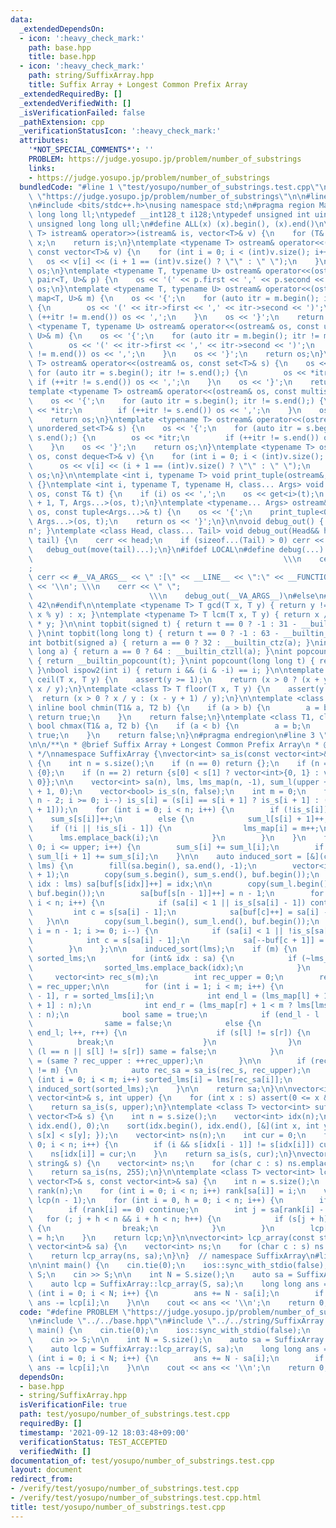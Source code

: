 ```yaml
---
data:
  _extendedDependsOn:
  - icon: ':heavy_check_mark:'
    path: base.hpp
    title: base.hpp
  - icon: ':heavy_check_mark:'
    path: string/SuffixArray.hpp
    title: Suffix Array + Longest Common Prefix Array
  _extendedRequiredBy: []
  _extendedVerifiedWith: []
  _isVerificationFailed: false
  _pathExtension: cpp
  _verificationStatusIcon: ':heavy_check_mark:'
  attributes:
    '*NOT_SPECIAL_COMMENTS*': ''
    PROBLEM: https://judge.yosupo.jp/problem/number_of_substrings
    links:
    - https://judge.yosupo.jp/problem/number_of_substrings
  bundledCode: "#line 1 \"test/yosupo/number_of_substrings.test.cpp\"\n#define PROBLEM\
    \ \"https://judge.yosupo.jp/problem/number_of_substrings\"\n\n#line 2 \"base.hpp\"\
    \n#include <bits/stdc++.h>\nusing namespace std;\n#pragma region Macros\ntypedef\
    \ long long ll;\ntypedef __int128_t i128;\ntypedef unsigned int uint;\ntypedef\
    \ unsigned long long ull;\n#define ALL(x) (x).begin(), (x).end()\n\ntemplate <typename\
    \ T> istream& operator>>(istream& is, vector<T>& v) {\n    for (T& x : v) is >>\
    \ x;\n    return is;\n}\ntemplate <typename T> ostream& operator<<(ostream& os,\
    \ const vector<T>& v) {\n    for (int i = 0; i < (int)v.size(); i++) {\n     \
    \   os << v[i] << (i + 1 == (int)v.size() ? \"\" : \" \");\n    }\n    return\
    \ os;\n}\ntemplate <typename T, typename U> ostream& operator<<(ostream& os, const\
    \ pair<T, U>& p) {\n    os << '(' << p.first << ',' << p.second << ')';\n    return\
    \ os;\n}\ntemplate <typename T, typename U> ostream& operator<<(ostream& os, const\
    \ map<T, U>& m) {\n    os << '{';\n    for (auto itr = m.begin(); itr != m.end();)\
    \ {\n        os << '(' << itr->first << ',' << itr->second << ')';\n        if\
    \ (++itr != m.end()) os << ',';\n    }\n    os << '}';\n    return os;\n}\ntemplate\
    \ <typename T, typename U> ostream& operator<<(ostream& os, const unordered_map<T,\
    \ U>& m) {\n    os << '{';\n    for (auto itr = m.begin(); itr != m.end();) {\n\
    \        os << '(' << itr->first << ',' << itr->second << ')';\n        if (++itr\
    \ != m.end()) os << ',';\n    }\n    os << '}';\n    return os;\n}\ntemplate <typename\
    \ T> ostream& operator<<(ostream& os, const set<T>& s) {\n    os << '{';\n   \
    \ for (auto itr = s.begin(); itr != s.end();) {\n        os << *itr;\n       \
    \ if (++itr != s.end()) os << ',';\n    }\n    os << '}';\n    return os;\n}\n\
    template <typename T> ostream& operator<<(ostream& os, const multiset<T>& s) {\n\
    \    os << '{';\n    for (auto itr = s.begin(); itr != s.end();) {\n        os\
    \ << *itr;\n        if (++itr != s.end()) os << ',';\n    }\n    os << '}';\n\
    \    return os;\n}\ntemplate <typename T> ostream& operator<<(ostream& os, const\
    \ unordered_set<T>& s) {\n    os << '{';\n    for (auto itr = s.begin(); itr !=\
    \ s.end();) {\n        os << *itr;\n        if (++itr != s.end()) os << ',';\n\
    \    }\n    os << '}';\n    return os;\n}\ntemplate <typename T> ostream& operator<<(ostream&\
    \ os, const deque<T>& v) {\n    for (int i = 0; i < (int)v.size(); i++) {\n  \
    \      os << v[i] << (i + 1 == (int)v.size() ? \"\" : \" \");\n    }\n    return\
    \ os;\n}\n\ntemplate <int i, typename T> void print_tuple(ostream&, const T&)\
    \ {}\ntemplate <int i, typename T, typename H, class... Args> void print_tuple(ostream&\
    \ os, const T& t) {\n    if (i) os << ',';\n    os << get<i>(t);\n    print_tuple<i\
    \ + 1, T, Args...>(os, t);\n}\ntemplate <typename... Args> ostream& operator<<(ostream&\
    \ os, const tuple<Args...>& t) {\n    os << '{';\n    print_tuple<0, tuple<Args...>,\
    \ Args...>(os, t);\n    return os << '}';\n}\n\nvoid debug_out() { cerr << '\\\
    n'; }\ntemplate <class Head, class... Tail> void debug_out(Head&& head, Tail&&...\
    \ tail) {\n    cerr << head;\n    if (sizeof...(Tail) > 0) cerr << \", \";\n \
    \   debug_out(move(tail)...);\n}\n#ifdef LOCAL\n#define debug(...)           \
    \                                                        \\\n    cerr << \" \"\
    ;                                                                     \\\n   \
    \ cerr << #__VA_ARGS__ << \" :[\" << __LINE__ << \":\" << __FUNCTION__ << \"]\"\
    \ << '\\n'; \\\n    cerr << \" \";                                           \
    \                          \\\n    debug_out(__VA_ARGS__)\n#else\n#define debug(...)\
    \ 42\n#endif\n\ntemplate <typename T> T gcd(T x, T y) { return y != 0 ? gcd(y,\
    \ x % y) : x; }\ntemplate <typename T> T lcm(T x, T y) { return x / gcd(x, y)\
    \ * y; }\n\nint topbit(signed t) { return t == 0 ? -1 : 31 - __builtin_clz(t);\
    \ }\nint topbit(long long t) { return t == 0 ? -1 : 63 - __builtin_clzll(t); }\n\
    int botbit(signed a) { return a == 0 ? 32 : __builtin_ctz(a); }\nint botbit(long\
    \ long a) { return a == 0 ? 64 : __builtin_ctzll(a); }\nint popcount(signed t)\
    \ { return __builtin_popcount(t); }\nint popcount(long long t) { return __builtin_popcountll(t);\
    \ }\nbool ispow2(int i) { return i && (i & -i) == i; }\n\ntemplate <class T> T\
    \ ceil(T x, T y) {\n    assert(y >= 1);\n    return (x > 0 ? (x + y - 1) / y :\
    \ x / y);\n}\ntemplate <class T> T floor(T x, T y) {\n    assert(y >= 1);\n  \
    \  return (x > 0 ? x / y : (x - y + 1) / y);\n}\n\ntemplate <class T1, class T2>\
    \ inline bool chmin(T1& a, T2 b) {\n    if (a > b) {\n        a = b;\n       \
    \ return true;\n    }\n    return false;\n}\ntemplate <class T1, class T2> inline\
    \ bool chmax(T1& a, T2 b) {\n    if (a < b) {\n        a = b;\n        return\
    \ true;\n    }\n    return false;\n}\n#pragma endregion\n#line 3 \"string/SuffixArray.hpp\"\
    \n\n/**\n * @brief Suffix Array + Longest Common Prefix Array\n * @docs docs/string/SuffixArray.md\n\
    \ */\nnamespace SuffixArray {\nvector<int> sa_is(const vector<int>& s, int upper)\
    \ {\n    int n = s.size();\n    if (n == 0) return {};\n    if (n == 1) return\
    \ {0};\n    if (n == 2) return {s[0] < s[1] ? vector<int>{0, 1} : vector<int>{1,\
    \ 0}};\n\n    vector<int> sa(n), lms, lms_map(n, -1), sum_l(upper + 1, 0), sum_s(upper\
    \ + 1, 0);\n    vector<bool> is_s(n, false);\n    int m = 0;\n    for (int i =\
    \ n - 2; i >= 0; i--) is_s[i] = (s[i] == s[i + 1] ? is_s[i + 1] : (s[i] < s[i\
    \ + 1]));\n    for (int i = 0; i < n; i++) {\n        if (!is_s[i])\n        \
    \    sum_s[s[i]]++;\n        else {\n            sum_l[s[i] + 1]++;\n        \
    \    if (!i || !is_s[i - 1]) {\n                lms_map[i] = m++;\n          \
    \      lms.emplace_back(i);\n            }\n        }\n    }\n    for (int i =\
    \ 0; i <= upper; i++) {\n        sum_s[i] += sum_l[i];\n        if (i < upper)\
    \ sum_l[i + 1] += sum_s[i];\n    }\n\n    auto induced_sort = [&](const vector<int>&\
    \ lms) {\n        fill(sa.begin(), sa.end(), -1);\n        vector<int> buf(upper\
    \ + 1);\n        copy(sum_s.begin(), sum_s.end(), buf.begin());\n        for (int\
    \ idx : lms) sa[buf[s[idx]]++] = idx;\n\n        copy(sum_l.begin(), sum_l.end(),\
    \ buf.begin());\n        sa[buf[s[n - 1]]++] = n - 1;\n        for (int i = 0;\
    \ i < n; i++) {\n            if (sa[i] < 1 || is_s[sa[i] - 1]) continue;\n   \
    \         int c = s[sa[i] - 1];\n            sa[buf[c]++] = sa[i] - 1;\n     \
    \   }\n\n        copy(sum_l.begin(), sum_l.end(), buf.begin());\n        for (int\
    \ i = n - 1; i >= 0; i--) {\n            if (sa[i] < 1 || !is_s[sa[i] - 1]) continue;\n\
    \            int c = s[sa[i] - 1];\n            sa[--buf[c + 1]] = sa[i] - 1;\n\
    \        }\n    };\n\n    induced_sort(lms);\n    if (m) {\n        vector<int>\
    \ sorted_lms;\n        for (int& idx : sa) {\n            if (~lms_map[idx]) {\n\
    \                sorted_lms.emplace_back(idx);\n            }\n        }\n   \
    \     vector<int> rec_s(m);\n        int rec_upper = 0;\n        rec_s[lms_map[sorted_lms[0]]]\
    \ = rec_upper;\n\n        for (int i = 1; i < m; i++) {\n            int l = sorted_lms[i\
    \ - 1], r = sorted_lms[i];\n            int end_l = (lms_map[l] + 1 < m ? lms[lms_map[l]\
    \ + 1] : n);\n            int end_r = (lms_map[r] + 1 < m ? lms[lms_map[r] + 1]\
    \ : n);\n            bool same = true;\n            if (end_l - l != end_r - r)\n\
    \                same = false;\n            else {\n                for (; l <\
    \ end_l; l++, r++) {\n                    if (s[l] != s[r]) {\n              \
    \          break;\n                    }\n                }\n                if\
    \ (l == n || s[l] != s[r]) same = false;\n            }\n            rec_s[lms_map[sorted_lms[i]]]\
    \ = (same ? rec_upper : ++rec_upper);\n        }\n\n        if (rec_upper + 1\
    \ != m) {\n            auto rec_sa = sa_is(rec_s, rec_upper);\n            for\
    \ (int i = 0; i < m; i++) sorted_lms[i] = lms[rec_sa[i]];\n        }\n       \
    \ induced_sort(sorted_lms);\n    }\n\n    return sa;\n}\n\nvector<int> suffix_array(const\
    \ vector<int>& s, int upper) {\n    for (int x : s) assert(0 <= x && x <= upper);\n\
    \    return sa_is(s, upper);\n}\ntemplate <class T> vector<int> suffix_array(const\
    \ vector<T>& s) {\n    int n = s.size();\n    vector<int> idx(n);\n    iota(idx.begin(),\
    \ idx.end(), 0);\n    sort(idx.begin(), idx.end(), [&](int x, int y) { return\
    \ s[x] < s[y]; });\n    vector<int> ns(n);\n    int cur = 0;\n    for (int i =\
    \ 0; i < n; i++) {\n        if (i && s[idx[i - 1]] != s[idx[i]]) cur++;\n    \
    \    ns[idx[i]] = cur;\n    }\n    return sa_is(s, cur);\n}\nvector<int> suffix_array(const\
    \ string& s) {\n    vector<int> ns;\n    for (char c : s) ns.emplace_back(c);\n\
    \    return sa_is(ns, 255);\n}\n\ntemplate <class T> vector<int> lcp_array(const\
    \ vector<T>& s, const vector<int>& sa) {\n    int n = s.size();\n    vector<int>\
    \ rank(n);\n    for (int i = 0; i < n; i++) rank[sa[i]] = i;\n    vector<int>\
    \ lcp(n - 1);\n    for (int i = 0, h = 0; i < n; i++) {\n        if (h > 0) h--;\n\
    \        if (rank[i] == 0) continue;\n        int j = sa[rank[i] - 1];\n     \
    \   for (; j + h < n && i + h < n; h++) {\n            if (s[j + h] != s[i + h])\
    \ {\n                break;\n            }\n        }\n        lcp[rank[i] - 1]\
    \ = h;\n    }\n    return lcp;\n}\n\nvector<int> lcp_array(const string& s, const\
    \ vector<int>& sa) {\n    vector<int> ns;\n    for (char c : s) ns.emplace_back(c);\n\
    \    return lcp_array(ns, sa);\n}\n}  // namespace SuffixArray\n#line 5 \"test/yosupo/number_of_substrings.test.cpp\"\
    \n\nint main() {\n    cin.tie(0);\n    ios::sync_with_stdio(false);\n    string\
    \ S;\n    cin >> S;\n\n    int N = S.size();\n    auto sa = SuffixArray::suffix_array(S);\n\
    \    auto lcp = SuffixArray::lcp_array(S, sa);\n    long long ans = 0;\n    for\
    \ (int i = 0; i < N; i++) {\n        ans += N - sa[i];\n        if (i < N - 1)\
    \ ans -= lcp[i];\n    }\n\n    cout << ans << '\\n';\n    return 0;\n}\n"
  code: "#define PROBLEM \"https://judge.yosupo.jp/problem/number_of_substrings\"\n\
    \n#include \"../../base.hpp\"\n#include \"../../string/SuffixArray.hpp\"\n\nint\
    \ main() {\n    cin.tie(0);\n    ios::sync_with_stdio(false);\n    string S;\n\
    \    cin >> S;\n\n    int N = S.size();\n    auto sa = SuffixArray::suffix_array(S);\n\
    \    auto lcp = SuffixArray::lcp_array(S, sa);\n    long long ans = 0;\n    for\
    \ (int i = 0; i < N; i++) {\n        ans += N - sa[i];\n        if (i < N - 1)\
    \ ans -= lcp[i];\n    }\n\n    cout << ans << '\\n';\n    return 0;\n}"
  dependsOn:
  - base.hpp
  - string/SuffixArray.hpp
  isVerificationFile: true
  path: test/yosupo/number_of_substrings.test.cpp
  requiredBy: []
  timestamp: '2021-09-12 18:03:48+09:00'
  verificationStatus: TEST_ACCEPTED
  verifiedWith: []
documentation_of: test/yosupo/number_of_substrings.test.cpp
layout: document
redirect_from:
- /verify/test/yosupo/number_of_substrings.test.cpp
- /verify/test/yosupo/number_of_substrings.test.cpp.html
title: test/yosupo/number_of_substrings.test.cpp
---
```

